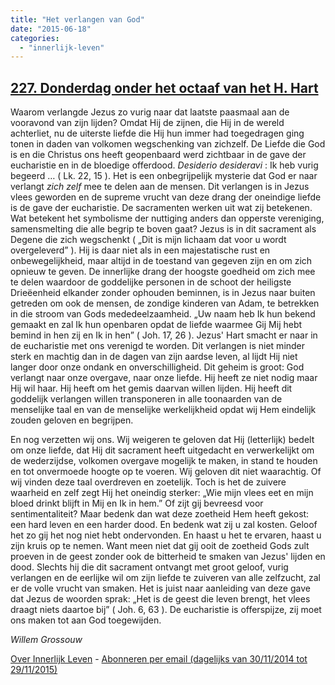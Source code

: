 ```yaml
---
title: "Het verlangen van God"
date: "2015-06-18"
categories: 
  - "innerlijk-leven"
---
```


## [227\. Donderdag onder het octaaf van het H. Hart](http://ift.tt/1G5314y)

Waarom verlangde Jezus zo vurig naar dat laatste paasmaal aan de vooravond van zijn lijden? Omdat Hij de zijnen, die Hij in de wereld achterliet, nu de uiterste liefde die Hij hun immer had toegedragen ging tonen in daden van volkomen wegschenking van zichzelf. De Liefde die God is en die Christus ons heeft geopenbaard werd zichtbaar in de gave der eucharistie en in de bloedige offerdood. _Desiderio desideravi_ : Ik heb vurig begeerd … ( Lk. 22, 15 ). Het is een onbegrijpelijk mysterie dat God er naar verlangt _zich zelf_ mee te delen aan de mensen. Dit verlangen is in Jezus vlees geworden en de supreme vrucht van deze drang der oneindige liefde is de gave der eucharistie. De sacramenten werken uit wat zij betekenen. Wat betekent het symbolisme der nuttiging anders dan opperste vereniging, samensmelting die alle begrip te boven gaat? Jezus is in dit sacrament als Degene die zich wegschenkt ( „Dit is mijn lichaam dat voor u wordt overgeleverd” ). Hij is daar niet als in een majestatische rust en onbewegelijkheid, maar altijd in de toestand van gegeven zijn en om zich opnieuw te geven. De innerlijke drang der hoogste goedheid om zich mee te delen waardoor de goddelijke personen in de schoot der heiligste Drieëenheid elkander zonder ophouden beminnen, is in Jezus naar buiten getreden om ook de mensen, de zondige kinderen van Adam, te betrekken in die stroom van Gods mededeelzaamheid. „Uw naam heb Ik hun bekend gemaakt en zal Ik hun openbaren opdat de liefde waarmee Gij Mij hebt bemind in hen zij en Ik in hen” ( Joh. 17, 26 ). Jezus' Hart smacht er naar in de eucharistie met ons verenigd te worden. Dit verlangen is niet minder sterk en machtig dan in de dagen van zijn aardse leven, al lijdt Hij niet langer door onze ondank en onverschilligheid. Dit geheim is groot: God verlangt naar onze overgave, naar onze liefde. Hij heeft ze niet nodig maar Hij wil haar. Hij heeft om het gemis daarvan willen lijden. Hij heeft dit goddelijk verlangen willen transponeren in alle toonaarden van de menselijke taal en van de menselijke werkelijkheid opdat wij Hem eindelijk zouden geloven en begrijpen.

En nog verzetten wij ons. Wij weigeren te geloven dat Hij (letterlijk) bedelt om onze liefde, dat Hij dit sacrament heeft uitgedacht en verwerkelijkt om de wederzijdse, volkomen overgave mogelijk te maken, in stand te houden en tot onvermoede hoogte op te voeren. Wij geloven dit niet waarachtig. Of wij vinden deze taal overdreven en zoetelijk. Toch is het de zuivere waarheid en zelf zegt Hij het oneindig sterker: „Wie mijn vlees eet en mijn bloed drinkt blijft in Mij en Ik in hem.” Of zijt gij bevreesd voor sentimentaliteit? Maar bedenk dan wat deze zoetheid Hem heeft gekost: een hard leven en een harder dood. En bedenk wat zij u zal kosten. Geloof het zo gij het nog niet hebt ondervonden. En haast u het te ervaren, haast u zijn kruis op te nemen. Want meen niet dat gij ooit de zoetheid Gods zult proeven in de geest zonder ook de bitterheid te smaken van Jezus' lijden en dood. Slechts hij die dit sacrament ontvangt met groot geloof, vurig verlangen en de eerlijke wil om zijn liefde te zuiveren van alle zelfzucht, zal er de volle vrucht van smaken. Het is juist naar aanleiding van deze gave dat Jezus de woorden sprak: „Het is de geest die leven brengt, het vlees draagt niets daartoe bij” ( Joh. 6, 63 ). De eucharistie is offerspijze, zij moet ons maken tot aan God toegewijden.

_Willem Grossouw_

[Over Innerlijk Leven](http://ift.tt/1y6X5mY) - [Abonneren per email (dagelijks van 30/11/2014 tot 29/11/2015)](http://eepurl.com/9P3DT)
